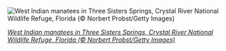 
![West Indian manatees in Three Sisters Springs, Crystal River National Wildlife Refuge, Florida (© Norbert Probst/Getty Images)](https://cn.bing.com//th?id=OHR.TwoWest_EN-US4160752221_1920x1080.jpg&rf=LaDigue_1920x1080.jpg&pid=hp)

*[West Indian manatees in Three Sisters Springs, Crystal River National Wildlife Refuge, Florida (© Norbert Probst/Getty Images)](https://www.bing.com/search?q=west+indian+manatee&form=hpcapt&filters=HpDate%3a%2220201106_0800%22)*
